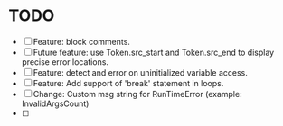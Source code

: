 # TODO

- [ ] Feature: block comments.
- [ ] Future feature: use Token.src_start and Token.src_end to display precise error locations.
- [ ] Feature: detect and error on uninitialized variable access.
- [ ] Feature: Add support of 'break' statement in loops.
- [ ] Change: Custom msg string for RunTimeError (example: InvalidArgsCount)
- [ ]

